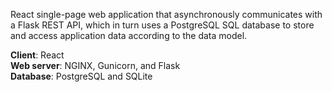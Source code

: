 React single-page web application that asynchronously communicates with a Flask REST API, which in turn uses a PostgreSQL SQL database to store and access application data according to the data model.

**Client**: React  
**Web server**: NGINX, Gunicorn, and Flask  
**Database**: PostgreSQL and SQLite  
